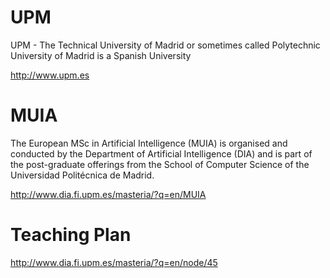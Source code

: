 # UPM
UPM - The Technical University of Madrid or sometimes called Polytechnic University of Madrid is a Spanish University

http://www.upm.es<BR>

# MUIA

The European MSc in Artificial Intelligence (MUIA) is organised and conducted by the Department of Artificial Intelligence (DIA) and is part of the post-graduate offerings from the School of Computer Science of the Universidad Politécnica de Madrid.

http://www.dia.fi.upm.es/masteria/?q=en/MUIA

# Teaching Plan

http://www.dia.fi.upm.es/masteria/?q=en/node/45

